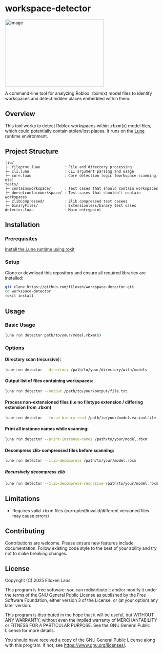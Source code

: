 # workspace-detector

<img width="324" height="219" alt="image" src="https://github.com/user-attachments/assets/2dc775c7-bc2b-486c-b6d0-b482f182d472" />


A command-line tool for analyzing Roblox .rbxm(x) model files to identify workspaces and detect hidden places embedded within them.

## Overview

This tool works to detect Roblox workspaces within .rbxm(x) model files, which could potentially contain stolen/lost places. It runs on the [Lune](https://github.com/lune-org/lune) runtime environment.

## Project Structure

```
lib/
├─ fileproc.luau           : File and directory processing
├─ cli.luau                : CLI argument parsing and usage
├─ core.luau               : Core detection logic (workspace scanning, etc)
tests/
├─ containsworkspace/      : Test cases that should contain workspaces
├─ doesntcontainworkspace/ : Test cases that shouldn't contain workspaces
├─ zlibCompressed/         : Zlib compressed test casees
├─ binaryFiles/            : Extensionless/binary test cases
detector.luau              : Main entrypoint
```

## Installation

### Prerequisites

[Install the Lune runtime using rokit](https://lune-org.github.io/docs/getting-started/1-installation/)

### Setup

Clone or download this repository and ensure all required libraries are installed:

```bash
git clone https://github.com/filoxen/workspace-detector.git
cd workspace-detector
rokit install
```

## Usage

### Basic Usage

```bash
lune run detector path/to/your/model.rbxm(x)
```

### Options

#### Directory scan (recursive):

```bash
lune run detector --directory /path/to/your/directory/with/models
```

#### Output list of files containing workspaces:

```bash
lune run detector --output /path/to/your/output/file.txt
```

#### Process non-extensioned files (i.e no filetype extension / differing extension from .rbxm)

```bash
lune run detector --force-binary-read /path/to/your/model.variantfile
```

#### Print all instance names while scanning:

```bash
lune run detector --print-instance-names /path/to/your/model.rbxm
```

#### Decompress zlib-compressed files before scanning:

```bash
lune run detector --zlib-decompress /path/to/your/model.rbxm
```

##### Recursively decompress zlib
```bash
lune run detector --zlib-decompress-recursive /path/to/your/model.rbxm
```

## Limitations

- Requires valid .rbxm files (corrupted/invalid/different versioned files may cause errors)

## Contributing

Contributions are welcome. Please ensure new features include documentation. Follow existing code style to the best of your ability and try not to make breaking changes.

## License

Copyright (C) 2025 Filoxen Labs

This program is free software: you can redistribute it and/or modify it under the terms of the GNU General Public License as published by the Free Software Foundation, either version 3 of the License, or (at your option) any later version.

This program is distributed in the hope that it will be useful, but WITHOUT ANY WARRANTY; without even the implied warranty of MERCHANTABILITY or FITNESS FOR A PARTICULAR PURPOSE. See the GNU General Public License for more details.

You should have received a copy of the GNU General Public License along with this program. If not, see https://www.gnu.org/licenses/.

